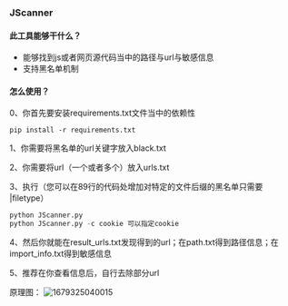 ### JScanner

#### 此工具能够干什么？

- 能够找到js或者网页源代码当中的路径与url与敏感信息
- 支持黑名单机制

#### 怎么使用？

0、你首先要安装requirements.txt文件当中的依赖性
```shell
pip install -r requirements.txt
```

1、你需要将黑名单的url关键字放入black.txt

2、你需要将url（一个或者多个）放入urls.txt

3、执行（您可以在89行的代码处增加对特定的文件后缀的黑名单只需要  |filetype）

```python
python JScanner.py
python JScanner.py -c cookie 可以指定cookie
```

4、然后你就能在result_urls.txt发现得到的url；在path.txt得到路径信息；在import_info.txt得到敏感信息

5、推荐在你查看信息后，自行去除部分url



原理图：
![1679325040015](https://user-images.githubusercontent.com/60973265/226383307-cc5c8d00-c077-4fd6-ad08-adef1dcc65d1.jpg)

